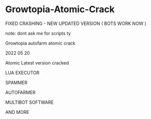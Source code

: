 # Growtopia-Atomic-Crack

FIXED CRASHING - NEW UPDATED VERSION ( BOTS WORK NOW )

note: dont ask me for scripts ty

Growtopia autofarm atomic crack 

2022 05 20

Atomic Latest version cracked 

LUA EXECUTOR

SPAMMER

AUTOFARMER

MULTIBOT SOFTWARE

AND MORE


